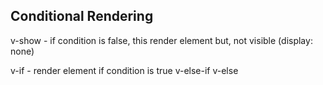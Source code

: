 ## Conditional Rendering

v-show - if condition is false, this render element but, not visible (display: none)

v-if - render element if condition is true
v-else-if
v-else
